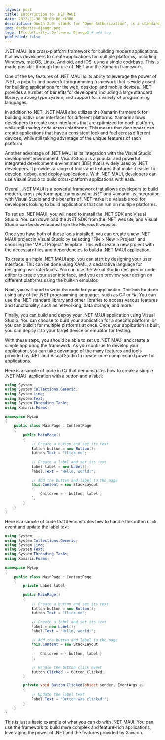 ```yaml
---
layout: post
title: Intorduction to .NET MAUI
date: 2022-12-30 00:00:00 +0300
description: OAuth 2.0  stands for “Open Authorization”, is a standard designed to allow a website or application to access resources hosted by other web apps on behalf of a user..
img: dockerize-django.png 
tags: [Productivity, Software, Django] # add tag
published: false
---
```



.NET MAUI is a cross-platform framework for building modern applications. It allows developers to create applications for multiple platforms, including Windows, macOS, Linux, Android, and iOS, using a single codebase. This is made possible through the use of .NET and the Xamarin framework.

One of the key features of .NET MAUI is its ability to leverage the power of .NET, a popular and powerful programming framework that is widely used for building applications for the web, desktop, and mobile devices. .NET provides a number of benefits for developers, including a large standard library, a strong type system, and support for a variety of programming languages.

In addition to .NET, .NET MAUI also utilizes the Xamarin framework for building native user interfaces for different platforms. Xamarin allows developers to create user interfaces that are optimized for each platform, while still sharing code across platforms. This means that developers can create applications that have a consistent look and feel across different devices, while still taking advantage of the unique features of each platform.

Another advantage of .NET MAUI is its integration with the Visual Studio development environment. Visual Studio is a popular and powerful integrated development environment (IDE) that is widely used by .NET developers. It provides a range of tools and features that make it easier to develop, debug, and deploy applications. With .NET MAUI, developers can use Visual Studio to build cross-platform applications with ease.

Overall, .NET MAUI is a powerful framework that allows developers to build modern, cross-platform applications using .NET and Xamarin. Its integration with Visual Studio and the benefits of .NET make it a valuable tool for developers looking to build applications that can run on multiple platforms.

To set up .NET MAUI, you will need to install the .NET SDK and Visual Studio. You can download the .NET SDK from the .NET website, and Visual Studio can be downloaded from the Microsoft website.

Once you have both of these tools installed, you can create a new .NET MAUI project in Visual Studio by selecting "File > New > Project" and choosing the "MAUI Project" template. This will create a new project with the necessary files and dependencies to build a .NET MAUI application.

To create a simple .NET MAUI app, you can start by designing your user interface. This can be done using XAML, a declarative language for designing user interfaces. You can use the Visual Studio designer or code editor to create your user interface, and you can preview your design on different platforms using the built-in emulator.

Next, you will need to write the code for your application. This can be done using any of the .NET programming languages, such as C# or F#. You can use the .NET standard library and other libraries to access various features and functionality, such as networking, data storage, and more.

Finally, you can build and deploy your .NET MAUI application using Visual Studio. You can choose to build your application for a specific platform, or you can build it for multiple platforms at once. Once your application is built, you can deploy it to your target device or emulator for testing.

With these steps, you should be able to set up .NET MAUI and create a simple app using the framework. As you continue to develop your application, you can take advantage of the many features and tools provided by .NET and Visual Studio to create more complex and powerful applications.

Here is a sample of code in C# that demonstrates how to create a simple .NET MAUI application with a button and a label:
```csharp
using System;
using System.Collections.Generic;
using System.Linq;
using System.Text;
using System.Threading.Tasks;
using Xamarin.Forms;

namespace MyApp
{
    public class MainPage : ContentPage
    {
        public MainPage()
        {
            // Create a button and set its text
            Button button = new Button();
            button.Text = "Click me";

            // Create a label and set its text
            Label label = new Label();
            label.Text = "Hello, world!";

            // Add the button and label to the page
            this.Content = new StackLayout
            {
                Children = { button, label }
            };
        }
    }
}
```
Here is a sample of code that demonstrates how to handle the button click event and update the label text:
```csharp
using System;
using System.Collections.Generic;
using System.Linq;
using System.Text;
using System.Threading.Tasks;
using Xamarin.Forms;

namespace MyApp
{
    public class MainPage : ContentPage
    {
        private Label label;

        public MainPage()
        {
            // Create a button and set its text
            Button button = new Button();
            button.Text = "Click me";

            // Create a label and set its text
            label = new Label();
            label.Text = "Hello, world!";

            // Add the button and label to the page
            this.Content = new StackLayout
            {
                Children = { button, label }
            };

            // Handle the button click event
            button.Clicked += Button_Clicked;
        }

        private void Button_Clicked(object sender, EventArgs e)
        {
            // Update the label text
            label.Text = "Button was clicked!";
        }
    }
}
```
This is just a basic example of what you can do with .NET MAUI. You can use the framework to build more complex and feature-rich applications, leveraging the power of .NET and the features provided by Xamarin.